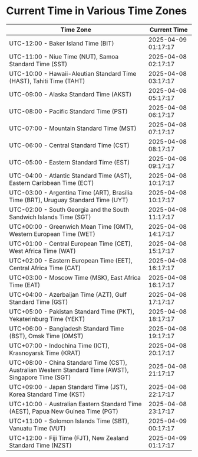 # Current Time in Various Time Zones

| Time Zone | Current Time |
|-----------|--------------|
| UTC-12:00 - Baker Island Time (BIT) | 2025-04-09 01:17:17 |
| UTC-11:00 - Niue Time (NUT), Samoa Standard Time (SST) | 2025-04-08 02:17:17 |
| UTC-10:00 - Hawaii-Aleutian Standard Time (HAST), Tahiti Time (TAHT) | 2025-04-08 03:17:17 |
| UTC-09:00 - Alaska Standard Time (AKST) | 2025-04-08 05:17:17 |
| UTC-08:00 - Pacific Standard Time (PST) | 2025-04-08 06:17:17 |
| UTC-07:00 - Mountain Standard Time (MST) | 2025-04-08 07:17:17 |
| UTC-06:00 - Central Standard Time (CST) | 2025-04-08 08:17:17 |
| UTC-05:00 - Eastern Standard Time (EST) | 2025-04-08 09:17:17 |
| UTC-04:00 - Atlantic Standard Time (AST), Eastern Caribbean Time (ECT) | 2025-04-08 10:17:17 |
| UTC-03:00 - Argentina Time (ART), Brasília Time (BRT), Uruguay Standard Time (UYT) | 2025-04-08 10:17:17 |
| UTC-02:00 - South Georgia and the South Sandwich Islands Time (SGT) | 2025-04-08 11:17:17 |
| UTC±00:00 - Greenwich Mean Time (GMT), Western European Time (WET) | 2025-04-08 14:17:17 |
| UTC+01:00 - Central European Time (CET), West Africa Time (WAT) | 2025-04-08 15:17:17 |
| UTC+02:00 - Eastern European Time (EET), Central Africa Time (CAT) | 2025-04-08 16:17:17 |
| UTC+03:00 - Moscow Time (MSK), East Africa Time (EAT) | 2025-04-08 16:17:17 |
| UTC+04:00 - Azerbaijan Time (AZT), Gulf Standard Time (GST) | 2025-04-08 17:17:17 |
| UTC+05:00 - Pakistan Standard Time (PKT), Yekaterinburg Time (YEKT) | 2025-04-08 18:17:17 |
| UTC+06:00 - Bangladesh Standard Time (BST), Omsk Time (OMST) | 2025-04-08 19:17:17 |
| UTC+07:00 - Indochina Time (ICT), Krasnoyarsk Time (KRAT) | 2025-04-08 20:17:17 |
| UTC+08:00 - China Standard Time (CST), Australian Western Standard Time (AWST), Singapore Time (SGT) | 2025-04-08 21:17:17 |
| UTC+09:00 - Japan Standard Time (JST), Korea Standard Time (KST) | 2025-04-08 22:17:17 |
| UTC+10:00 - Australian Eastern Standard Time (AEST), Papua New Guinea Time (PGT) | 2025-04-08 23:17:17 |
| UTC+11:00 - Solomon Islands Time (SBT), Vanuatu Time (VUT) | 2025-04-09 00:17:17 |
| UTC+12:00 - Fiji Time (FJT), New Zealand Standard Time (NZST) | 2025-04-09 01:17:17 |
